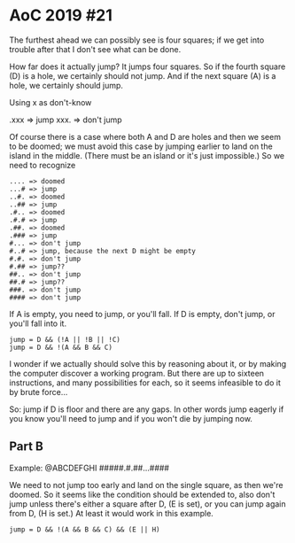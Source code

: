 # AoC 2019 #21

The furthest ahead we can possibly see is four squares; if we get into trouble
after that I don't see what can be done.

How far does it actually jump? It jumps four squares. So if the fourth square
(D) is a hole, we certainly should not jump. And if the next square (A) is a
hole, we certainly should jump. 

Using x as don't-know

   .xxx => jump
   xxx. => don't jump
   
Of course there is a case where both A and D are holes and then we seem to be
doomed; we must avoid this case by jumping earlier to land on the island in
the middle. (There must be an island or it's just impossible.) So we need to
recognize

    .... => doomed
    ...# => jump
    ..#. => doomed
    ..## => jump
    .#.. => doomed
    .#.# => jump
    .##. => doomed
    .### => jump
    #... => don't jump
    #..# => jump, because the next D might be empty
    #.#. => don't jump
    #.## => jump??
    ##.. => don't jump
    ##.# => jump??
    ###. => don't jump
    #### => don't jump

If A is empty, you need to jump, or you'll fall.
If D is empty, don't jump, or you'll fall into it.

    jump = D && (!A || !B || !C)
    jump = D && !(A && B && C)

I wonder if we actually should solve this by reasoning about it, or by making
the computer discover a working program. But there are up to sixteen
instructions, and many possibilities for each, so it seems infeasible to do it
by brute force...

So: jump if D is floor and there are any gaps. In other words jump eagerly
if you know you'll need to jump and if you won't die by jumping now.

## Part B

Example:
      @ABCDEFGHI
    #####.#.##...####

We need to not jump too early and land on the single square, as then we're
doomed. So it seems like the condition should be extended to, also don't
jump unless there's either a square after D, (E is set), or you can jump
again from D, (H is set.) At least it would work in this example.

    jump = D && !(A && B && C) && (E || H)
